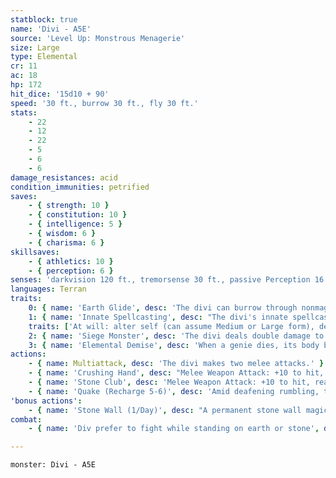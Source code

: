 ```yaml
---
statblock: true
name: 'Divi - A5E'
source: 'Level Up: Monstrous Menagerie'
size: Large
type: Elemental
cr: 11
ac: 18
hp: 172
hit_dice: '15d10 + 90'
speed: '30 ft., burrow 30 ft., fly 30 ft.'
stats:
    - 22
    - 12
    - 22
    - 5
    - 6
    - 6
damage_resistances: acid
condition_immunities: petrified
saves:
    - { strength: 10 }
    - { constitution: 10 }
    - { intelligence: 5 }
    - { wisdom: 6 }
    - { charisma: 6 }
skillsaves:
    - { athletics: 10 }
    - { perception: 6 }
senses: 'darkvision 120 ft., tremorsense 30 ft., passive Perception 16'
languages: Terran
traits:
    0: { name: 'Earth Glide', desc: 'The divi can burrow through nonmagical, unworked earth and stone without disturbing it.' }
    1: { name: 'Innate Spellcasting', desc: "The divi's innate spellcasting ability is Charisma (spell save DC 14). It can innately cast the following spells, requiring no material components:" }
    traits: ['At will: alter self (can assume Medium or Large form), detect magic, stone shape', '3/day each: creation, move earth, passwall, tongues', '1/day each: conjure elemental (earth elemental only), plane shift (to Elemental Plane of Earth only)']
    2: { name: 'Siege Monster', desc: 'The divi deals double damage to objects and structures.' }
    3: { name: 'Elemental Demise', desc: 'When a genie dies, its body becomes a mote of elemental energy. This mote might take the form of a glowing chunk of earth, a shard of crystallized air, or an ever-burning ember.' }
actions:
    - { name: Multiattack, desc: 'The divi makes two melee attacks.' }
    - { name: 'Crushing Hand', desc: "Melee Weapon Attack: +10 to hit, reach 5 ft., one target. Hit: 15 (2d8 + 6) bludgeoning damage, and the target is grappled (escape DC 18). Until this grapple ends, the divi can't use Crushing Hand on another target and has advantage on Crushing Hand attacks against this target, and the target can't breathe." }
    - { name: 'Stone Club', desc: 'Melee Weapon Attack: +10 to hit, reach 10 ft., one target. Hit: 24 (4d8 + 6) bludgeoning damage.' }
    - { name: 'Quake (Recharge 5-6)', desc: 'Amid deafening rumbling, the ground shakes in a 10-foot radius around a point on an earth or stone surface within 90 feet. The area becomes difficult terrain. Each non-elemental creature in the area makes a DC 18 Constitution saving throw, taking 24 (7d6) thunder damage and falling prone on a failure or taking half damage on a success.' }
'bonus actions':
    - { name: 'Stone Wall (1/Day)', desc: "A permanent stone wall magically rises from an earth or stone surface within 60 feet. The wall is 6 inches thick and can be up to 20 feet high and 30 feet long. If it appears in a creature's space, the creature can choose which side of the wall to move to. Each 10-foot-by-10-foot section of the wall is an object with AC 18 and 30 hit points." }
combat:
    - { name: 'Div prefer to fight while standing on earth or stone', desc: 'They attack with surprise and ambush ranged creatures using their burrow speed. A divi usually grabs spellcasters and ranged attackers in its crushing hand while engaging melee combatants with its club. It uses Stone Wall to separate opponents so that it can fight them individually. A divi fights until pushed to the brink of defeat. It burrows to safety if reduced to 34 hit points or fewer.' }

---
```

```statblock
monster: Divi - A5E
```
